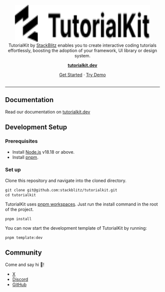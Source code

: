 <p align="center">
  <picture>
    <source media="(prefers-color-scheme: dark)" srcset="media/logo-white.svg">
    <img src="media/logo.svg" alt="tutorialkit-logo" width="440px" height="120px" />
  </picture>
  <br>
  TutorialKit by <a href="https://stackblitz.com">StackBlitz</a> enables you to create interactive coding tutorials effortlessly, boosting the adoption of 
  your framework, UI library or design system. 
</p>

<p align="center">
  <a href="https://tutorialkit.dev/"><strong>tutorialkit.dev</strong></a>
  <br>
</p>

<p align="center">
  <a href="https://tutorialkit.dev/guides/about/#getting-started">Get Started</a>
  ·
  <a href="https://demo.tutorialkit.dev/">Try Demo</a>
  <br>
  <br>
</p>

<hr>

## Documentation

Read our documentation on [tutorialkit.dev](https://tutorialkit.dev/guides/about)

## Development Setup

### Prerequisites

- Install [Node.js](https://nodejs.org/en) v18.18 or above.
- Install [pnpm](https://pnpm.io/).

### Set up

Clone this repository and navigate into the cloned directory.

```
git clone git@github.com:stackblitz/tutorialkit.git
cd tutorialkit
```

TutorialKit uses [pnpm workspaces](https://pnpm.io/workspaces). Just run the install command in the root of the project.

```
pnpm install
```

You can now start the development template of TutorialKit by running:

```
pnpm template:dev
```

## Community

Come and say hi :wave:!

- [X](https://x.com/stackblitz)
- [Discord](https://discord.gg/stackblitz)
- [GitHub](https://github.com/stackblitz)

